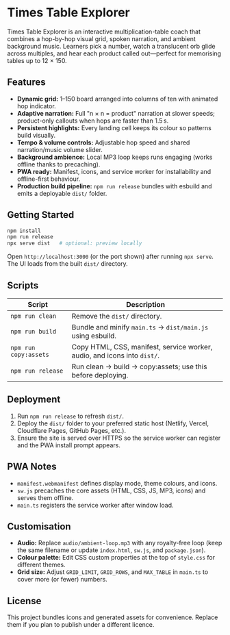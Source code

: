 # Times Table Explorer

Times Table Explorer is an interactive multiplication-table coach that combines a hop-by-hop visual grid, spoken narration, and ambient background music. Learners pick a number, watch a translucent orb glide across multiples, and hear each product called out—perfect for memorising tables up to 12 × 150.

## Features

- **Dynamic grid:** 1–150 board arranged into columns of ten with animated hop indicator.
- **Adaptive narration:** Full "n × n = product" narration at slower speeds; product-only callouts when hops are faster than 1.5 s.
- **Persistent highlights:** Every landing cell keeps its colour so patterns build visually.
- **Tempo & volume controls:** Adjustable hop speed and shared narration/music volume slider.
- **Background ambience:** Local MP3 loop keeps runs engaging (works offline thanks to precaching).
- **PWA ready:** Manifest, icons, and service worker for installability and offline-first behaviour.
- **Production build pipeline:** `npm run release` bundles with esbuild and emits a deployable `dist/` folder.

## Getting Started

```bash
npm install
npm run release
npx serve dist   # optional: preview locally
```

Open `http://localhost:3000` (or the port shown) after running `npx serve`. The UI loads from the built `dist/` directory.

## Scripts

| Script          | Description |
|-----------------|-------------|
| `npm run clean` | Remove the `dist/` directory. |
| `npm run build` | Bundle and minify `main.ts` → `dist/main.js` using esbuild. |
| `npm run copy:assets` | Copy HTML, CSS, manifest, service worker, audio, and icons into `dist/`. |
| `npm run release` | Run clean → build → copy:assets; use this before deploying. |

## Deployment

1. Run `npm run release` to refresh `dist/`.
2. Deploy the `dist/` folder to your preferred static host (Netlify, Vercel, Cloudflare Pages, GitHub Pages, etc.).
3. Ensure the site is served over HTTPS so the service worker can register and the PWA install prompt appears.

## PWA Notes

- `manifest.webmanifest` defines display mode, theme colours, and icons.
- `sw.js` precaches the core assets (HTML, CSS, JS, MP3, icons) and serves them offline.
- `main.ts` registers the service worker after window load.

## Customisation

- **Audio:** Replace `audio/ambient-loop.mp3` with any royalty-free loop (keep the same filename or update `index.html`, `sw.js`, and `package.json`).
- **Colour palette:** Edit CSS custom properties at the top of `style.css` for different themes.
- **Grid size:** Adjust `GRID_LIMIT`, `GRID_ROWS`, and `MAX_TABLE` in `main.ts` to cover more (or fewer) numbers.

## License

This project bundles icons and generated assets for convenience. Replace them if you plan to publish under a different licence.
